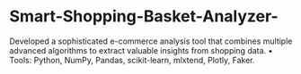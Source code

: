 # Smart-Shopping-Basket-Analyzer-
 Developed a sophisticated e-commerce analysis tool that combines multiple advanced algorithms to  extract valuable insights from shopping data.  • Tools: Python, NumPy, Pandas, scikit-learn, mlxtend, Plotly, Faker. 
